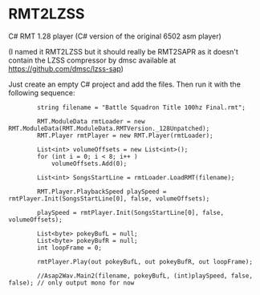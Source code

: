 # RMT2LZSS
C# RMT 1.28 player (C# version of the original 6502 asm player)

(I named it RMT2LZSS but it should really be RMT2SAPR as it doesn't contain the LZSS compressor by dmsc available at https://github.com/dmsc/lzss-sap)

Just create an empty C# project and add the files. Then run it with the following sequence:

            string filename = "Battle Squadron Title 100hz Final.rmt";

            RMT.ModuleData rmtLoader = new RMT.ModuleData(RMT.ModuleData.RMTVersion._128Unpatched);
            RMT.Player rmtPlayer = new RMT.Player(rmtLoader);

            List<int> volumeOffsets = new List<int>();
            for (int i = 0; i < 8; i++ )
                volumeOffsets.Add(0);

            List<int> SongsStartLine = rmtLoader.LoadRMT(filename);

            RMT.Player.PlaybackSpeed playSpeed = rmtPlayer.Init(SongsStartLine[0], false, volumeOffsets);

            playSpeed = rmtPlayer.Init(SongsStartLine[0], false, volumeOffsets);

            List<byte> pokeyBufL = null;
            List<byte> pokeyBufR = null;
            int loopFrame = 0;

            rmtPlayer.Play(out pokeyBufL, out pokeyBufR, out loopFrame);

            //Asap2Wav.Main2(filename, pokeyBufL, (int)playSpeed, false, false); // only output mono for now


